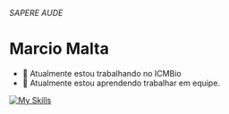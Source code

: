 *SAPERE AUDE*

# Marcio Malta

- 🔭 Atualmente estou trabalhando no ICMBio
- 🧰 Atualmente estou aprendendo trabalhar em equipe.

[![My Skills](https://skillicons.dev/icons?i=bootstrap,js,py,php,laravel,node,git,gitlab,postgres,mysql,docker,linux,cpp,eclipse,java)](https://skillicons.dev)
